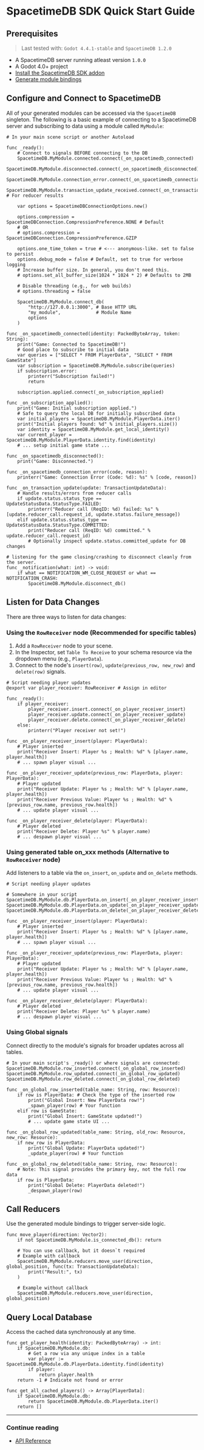 # SpacetimeDB SDK Quick Start Guide

## Prerequisites

> Last tested with: `Godot 4.4.1-stable` and `SpacetimeDB 1.2.0`

-   A SpacetimeDB server running atleast version `1.0.0`
-   A Godot 4.0+ project
-   [Install the SpacetimeDB SDK addon](installation.md)
-   [Generate module bindings](codegen.md)

## Configure and Connect to SpacetimeDB

All of your generated modules can be accessed via the `SpacetimeDB` singleton. The following is a basic example of connecting to a SpacetimeDB server and subscribing to data using a module called `MyModule`:

```gdscript
# In your main scene script or another Autoload

func _ready():
    # Connect to signals BEFORE connecting to the DB
    SpacetimeDB.MyModule.connected.connect(_on_spacetimedb_connected)
    SpacetimeDB.MyModule.disconnected.connect(_on_spacetimedb_disconnected)
    SpacetimeDB.MyModule.connection_error.connect(_on_spacetimedb_connection_error)
    SpacetimeDB.MyModule.transaction_update_received.connect(_on_transaction_update) # For reducer results

    var options = SpacetimeDBConnectionOptions.new()

    options.compression = SpacetimeDBConnection.CompressionPreference.NONE # Default
    # OR
    # options.compression = SpacetimeDBConnection.CompressionPreference.GZIP

    options.one_time_token = true # <--- anonymous-like. set to false to persist
    options.debug_mode = false # Default, set to true for verbose logging
    # Increase buffer size. In general, you don't need this.
    # options.set_all_buffer_size(1024 * 1024 * 2) # Defaults to 2MB

    # Disable threading (e.g., for web builds)
    # options.threading = false

    SpacetimeDB.MyModule.connect_db(
        "http://127.0.0.1:3000", # Base HTTP URL
        "my_module",             # Module Name
        options
    )

func _on_spacetimedb_connected(identity: PackedByteArray, token: String):
    print("Game: Connected to SpacetimeDB!")
    # Good place to subscribe to initial data
    var queries = ["SELECT * FROM PlayerData", "SELECT * FROM GameState"]
    var subscription = SpacetimeDB.MyModule.subscribe(queries)
    if subscription.error:
        printerr("Subscription failed!")
        return

    subscription.applied.connect(_on_subscription_applied)

func _on_subscription_applied():
    print("Game: Initial subscription applied.")
    # Safe to query the local DB for initially subscribed data
    var initial_players = SpacetimeDB.MyModule.PlayerData.iter()
    print("Initial players found: %d" % initial_players.size())
    var identity = SpacetimeDB.MyModule.get_local_identity()
    var current_player = SpacetimeDB.MyModule.PlayerData.identity.find(identity)
    # ... setup initial game state ...

func _on_spacetimedb_disconnected():
    print("Game: Disconnected.")

func _on_spacetimedb_connection_error(code, reason):
    printerr("Game: Connection Error (Code: %d): %s" % [code, reason])

func _on_transaction_update(update: TransactionUpdateData):
    # Handle results/errors from reducer calls
    if update.status.status_type == UpdateStatusData.StatusType.FAILED:
        printerr("Reducer call (ReqID: %d) failed: %s" % [update.reducer_call.request_id, update.status.failure_message])
    elif update.status.status_type == UpdateStatusData.StatusType.COMMITTED:
        print("Reducer call (ReqID: %d) committed." % update.reducer_call.request_id)
        # Optionally inspect update.status.committed_update for DB changes

# listening for the game closing/crashing to disconnect cleanly from the server.
func _notification(what: int) -> void:
    if what == NOTIFICATION_WM_CLOSE_REQUEST or what == NOTIFICATION_CRASH:
        SpacetimeDB.MyModule.disconnect_db()
```

## Listen for Data Changes

There are three ways to listen for data changes:

### Using the `RowReceiver` node (Recommended for specific tables)

1.  Add a `RowReceiver` node to your scene.
2.  In the Inspector, set `Table To Receive` to your schema resource via the dropdown menu (e.g., `PlayerData`).
3.  Connect to the node's `insert(row)`, `update(previous_row, new_row)` and `delete(row)` signals.

```gdscript
# Script needing player updates
@export var player_receiver: RowReceiver # Assign in editor

func _ready():
    if player_receiver:
        player_receiver.insert.connect(_on_player_receiver_insert)
        player_receiver.update.connect(_on_player_receiver_update)
        player_receiver.delete.connect(_on_player_receiver_delete)
    else:
        printerr("Player receiver not set!")

func _on_player_receiver_insert(player: PlayerData):
    # Player inserted
    print("Receiver Insert: Player %s ; Health: %d" % [player.name, player.health])
    # ... spawn player visual ...

func _on_player_receiver_update(previous_row: PlayerData, player: PlayerData):
    # Player updated
    print("Receiver Update: Player %s ; Health: %d" % [player.name, player.health])
    print("Receiver Previous Value: Player %s ; Health: %d" % [previous_row.name, previous_row.health])
    # ... update player visual ...

func _on_player_receiver_delete(player: PlayerData):
    # Player deleted
    print("Receiver Delete: Player %s" % player.name)
    # ... despawn player visual ...
```

### Using generated table on_xxx methods (Alternative to `RowReceiver` node)

Add listeners to a table via the `on_insert`, `on_update` and `on_delete` methods.

```gdscript
# Script needing player updates

# Somewhere in your script
SpacetimeDB.MyModule.db.PlayerData.on_insert(_on_player_receiver_insert)
SpacetimeDB.MyModule.db.PlayerData.on_update(_on_player_receiver_update)
SpacetimeDB.MyModule.db.PlayerData.on_delete(_on_player_receiver_delete)

func _on_player_receiver_insert(player: PlayerData):
    # Player inserted
    print("Receiver Insert: Player %s ; Health: %d" % [player.name, player.health])
    # ... spawn player visual ...

func _on_player_receiver_update(previous_row: PlayerData, player: PlayerData):
    # Player updated
    print("Receiver Update: Player %s ; Health: %d" % [player.name, player.health])
    print("Receiver Previous Value: Player %s ; Health: %d" % [previous_row.name, previous_row.health])
    # ... update player visual ...

func _on_player_receiver_delete(player: PlayerData):
    # Player deleted
    print("Receiver Delete: Player %s" % player.name)
    # ... despawn player visual ...
```

### Using Global signals

Connect directly to the module's signals for broader updates across all tables.

```gdscript
# In your main script's _ready() or where signals are connected:
SpacetimeDB.MyModule.row_inserted.connect(_on_global_row_inserted)
SpacetimeDB.MyModule.row_updated.connect(_on_global_row_updated)
SpacetimeDB.MyModule.row_deleted.connect(_on_global_row_deleted)

func _on_global_row_inserted(table_name: String, row: Resource):
    if row is PlayerData: # Check the type of the inserted row
        print("Global Insert: New PlayerData row!")
        _spawn_player(row) # Your function
    elif row is GameState:
        print("Global Insert: GameState updated!")
        # ... update game state UI ...

func _on_global_row_updated(table_name: String, old_row: Resource, new_row: Resource):
    if new_row is PlayerData:
        print("Global Update: PlayerData updated!")
        _update_player(row) # Your function

func _on_global_row_deleted(table_name: String, row: Resource):
    # Note: This signal provides the primary key, not the full row data
    if row is PlayerData:
        print("Global Delete: PlayerData deleted!")
        _despawn_player(row)
```

## Call Reducers

Use the generated module bindings to trigger server-side logic.

```gdscript
func move_player(direction: Vector2):
    if not SpacetimeDB.MyModule.is_connected_db(): return

    # You can use callback, but it doesn`t required
    # Example with callback
    SpacetimeDB.MyModule.reducers.move_user(direction, global_position, func(tx: TransactionUpdateData):
        print("Result:", tx)
    )

    # Example without callback
    SpacetimeDB.MyModule.reducers.move_user(direction, global_position)
```

## Query Local Database

Access the cached data synchronously at any time.

```gdscript
func get_player_health(identity: PackedByteArray) -> int:
    if SpacetimeDB.MyModule.db:
        # Get a row via any unique index in a table
        var player := SpacetimeDB.MyModule.db.PlayerData.identity.find(identity)
        if player:
            return player.health
    return -1 # Indicate not found or error

func get_all_cached_players() -> Array[PlayerData]:
    if SpacetimeDB.MyModule.db:
        return SpacetimeDB.MyModule.db.PlayerData.iter()
    return []
```

---

### Continue reading

-   [API Reference](api.md)

